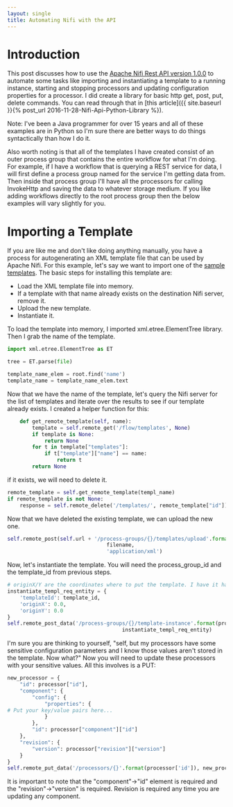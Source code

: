 ```yaml
---
layout: single
title: Automating Nifi with the API
---
```


# Introduction
This post discusses how to use the [Apache Nifi Rest API version 1.0.0](https://nifi.apache.org/docs/nifi-docs/rest-api/) 
to automate some tasks like importing and instantiating a template to a running instance, starting and stopping processors
and updating configuration properties for a processor. I did create a library for basic http get, post, put, delete commands.
You can read through that in [this article]({{ site.baseurl }}{% post_url 2016-11-28-Nifi-Api-Python-Library %}).

Note: I've been a Java programmer for over 15 years and all of these examples are in Python so I'm sure there are better
ways to do things syntactically than how I do it.

Also worth noting is that all of the templates I have created consist of an outer process group that contains the entire
workflow for what I'm doing. For example, if I have a workflow that is querying a REST service for data, I will first define
a process group named for the service I'm getting data from. Then inside that process group I'll have all the processors
for calling InvokeHttp and saving the data to whatever storage medium. If you like adding workflows directly to the
root process group then the below examples will vary slightly for you.

# Importing a Template
If you are like me and don't like doing anything manually, you have a process for autogenerating an XML template file that
can be used by Apache Nifi. For this example, let's say we want to import one of the [sample templates](https://cwiki.apache.org/confluence/display/NIFI/Example+Dataflow+Templates).
The basic steps for installing this template are:

* Load the XML template file into memory.
* If a template with that name already exists on the destination Nifi server, remove it.
* Upload the new template.
* Instantiate it.

To load the template into memory, I imported xml.etree.ElementTree library. Then I grab the name of the template.
```python
import xml.etree.ElementTree as ET

tree = ET.parse(file)

template_name_elem = root.find('name')
template_name = template_name_elem.text
```

Now that we have the name of the template, let's query the Nifi server for the list of templates and iterate over the results
to see if our template already exists. I created a helper function for this:

```python
    def get_remote_template(self, name):
        template = self.remote_get('/flow/templates', None)
        if template is None:
            return None
        for t in template["templates"]:
            if t["template"]["name"] == name:
                return t
        return None
```

if it exists, we will need to delete it. 

```python
remote_template = self.get_remote_template(templ_name)
if remote_template is not None:
    response = self.remote_delete('/templates/', remote_template["id"])
```

Now that we have deleted the existing template, we can upload the new one.
```python
self.remote_post(self.url + '/process-groups/{}/templates/upload'.format(process_group_id),
                                filename,
                                'application/xml')
```

Now, let's instantiate the template. You will need the process_group_id and the template_id from previous steps.
```python
# originX/Y are the coordinates where to put the template. I have it hardcoded to 0,0 for now.
instantiate_templ_req_entity = {
    'templateId': template_id,
    'originX': 0.0,
    'originY': 0.0
}
self.remote_post_data('/process-groups/{}/template-instance'.format(process_group_id),
                                     instantiate_templ_req_entity)
```

I'm sure you are thinking to yourself, "self, but my processors have some sensitive configuration parameters and I know those 
values aren't stored in the template. Now what?" Now you will need to update these processors with your sensitive values. All this involves
is a PUT: 

```python
new_processor = {
    "id": processor["id"],
    "component": {
        "config": {
            "properties": {
# Put your key/value pairs here...
            }
        },
        "id": processor["component"]["id"]
    },
    "revision": {
        "version": processor["revision"]["version"]
    }
}
self.remote_put_data('/processors/{}'.format(processor['id']), new_processor)
```

It is important to note that the "component"->"id" element is required and the "revision"->"version" is required. Revision is required
any time you are updating any component. 